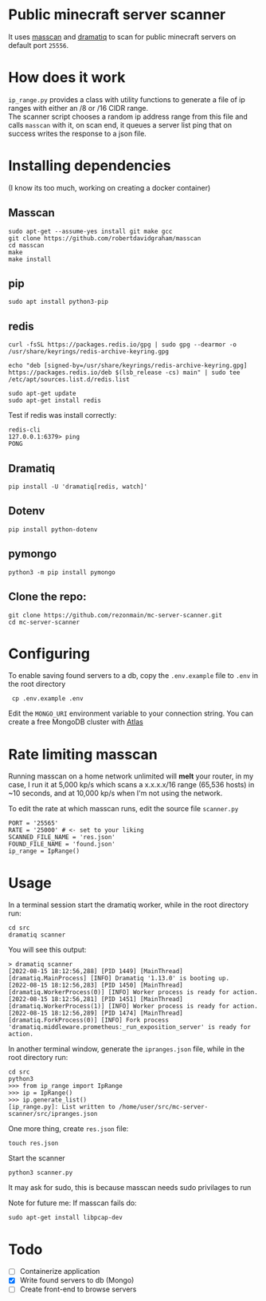 # Public minecraft server scanner

It uses [masscan](https://github.com/robertdavidgraham/masscan) and [dramatiq](https://dramatiq.io/) to scan for public minecraft servers on default port `25556`.

# How does it work
`ip_range.py` provides a class with utility functions to generate a file of ip ranges with either an /8 or /16 CIDR range. \
The scanner script chooses a random ip address range from this file and calls `masscan` with it, on scan end, it queues a server list ping that on success writes the response to a json file.

# Installing dependencies

(I know its too much,  working on creating a docker container)

## Masscan
    sudo apt-get --assume-yes install git make gcc
    git clone https://github.com/robertdavidgraham/masscan
    cd masscan
    make
    make install

## pip
    sudo apt install python3-pip

## redis
    curl -fsSL https://packages.redis.io/gpg | sudo gpg --dearmor -o /usr/share/keyrings/redis-archive-keyring.gpg

    echo "deb [signed-by=/usr/share/keyrings/redis-archive-keyring.gpg] https://packages.redis.io/deb $(lsb_release -cs) main" | sudo tee /etc/apt/sources.list.d/redis.list

    sudo apt-get update
    sudo apt-get install redis
Test if redis was install correctly:

    redis-cli
    127.0.0.1:6379> ping
    PONG

## Dramatiq
    pip install -U 'dramatiq[redis, watch]'

## Dotenv
    pip install python-dotenv

## pymongo
    python3 -m pip install pymongo

## Clone the repo:
    git clone https://github.com/rezonmain/mc-server-scanner.git
    cd mc-server-scanner

# Configuring
To enable saving found servers to a db, copy the ```.env.example``` file to ```.env``` in the root directory
     
     cp .env.example .env

Edit the ```MONGO_URI``` environment variable to your connection string. You can create a free MongoDB cluster with [Atlas](https://www.mongodb.com/atlas)


# Rate limiting masscan
Running masscan on a home network unlimited will **melt** your router, in my case, I run it at 5,000 kp/s which scans a x.x.x.x/16 range (65,536 hosts) in ~10 seconds, and at 10,000 kp/s when I'm not using the network.

To edit the rate at which masscan runs, edit the source file ```scanner.py```
    
    PORT = '25565'
    RATE = '25000' # <- set to your liking
    SCANNED_FILE_NAME = 'res.json'
    FOUND_FILE_NAME = 'found.json'
    ip_range = IpRange()

# Usage
In a terminal session start the dramatiq worker, while in the root directory run:

    cd src
    dramatiq scanner

You will see this output:

    > dramatiq scanner
    [2022-08-15 18:12:56,288] [PID 1449] [MainThread] [dramatiq.MainProcess] [INFO] Dramatiq '1.13.0' is booting up.
    [2022-08-15 18:12:56,283] [PID 1450] [MainThread] [dramatiq.WorkerProcess(0)] [INFO] Worker process is ready for action.
    [2022-08-15 18:12:56,281] [PID 1451] [MainThread] [dramatiq.WorkerProcess(1)] [INFO] Worker process is ready for action.
    [2022-08-15 18:12:56,289] [PID 1474] [MainThread] [dramatiq.ForkProcess(0)] [INFO] Fork process 'dramatiq.middleware.prometheus:_run_exposition_server' is ready for action.

In another terminal window, generate the ```ipranges.json``` file, while in the root directory run:
    
    cd src
    python3
    >>> from ip_range import IpRange
    >>> ip = IpRange()
    >>> ip.generate_list()
    [ip_range.py]: List written to /home/user/src/mc-server-scanner/src/ipranges.json

One more thing, create ```res.json``` file:
    
    touch res.json

Start the scanner

    python3 scanner.py

It may ask for sudo, this is because masscan needs sudo privilages to run

Note for future me:
If masscan fails do:

    sudo apt-get install libpcap-dev




# Todo

- [ ] Containerize application
- [x] Write found servers to db (Mongo)
- [ ] Create front-end to browse servers